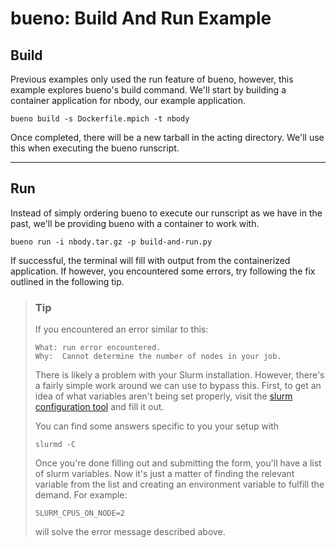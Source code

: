 # bueno: Build And Run Example

## Build
Previous examples only used the run feature of bueno, however, this example
explores bueno's build command. We'll start by building a container application
for nbody, our example application.
```
bueno build -s Dockerfile.mpich -t nbody
```
Once completed, there will be a new tarball in the acting directory. We'll use
this when executing the bueno runscript.

---

## Run
Instead of simply ordering bueno to execute our runscript as we have in the
past, we'll be providing bueno with a container to work with.
```
bueno run -i nbody.tar.gz -p build-and-run.py
```

If successful, the terminal will fill with output from the containerized
application. If however, you encountered some errors, try following the fix
outlined in the following tip.


> ### Tip
> If you encountered an error similar to this:
> ```
> What: run error encountered.
> Why:  Cannot determine the number of nodes in your job.
> ```
> There is likely a problem with your Slurm installation. However, there's a
> fairly simple work around we can use to bypass this. First, to get an idea of
> what variables aren't being set properly, visit the
> [slurm configuration tool](https://slurm.schedmd.com/configurator.html) and
> fill it out.
>
> You can find some answers specific to you your setup with
> ```shell
> slurmd -C
> ```
> Once you're done filling out and submitting the form, you'll have a list of
> slurm variables. Now it's just a matter of finding the relevant variable from
> the list and creating an environment variable to fulfill the demand. For
> example:
> ```
> SLURM_CPUS_ON_NODE=2
> ```
> will solve the error message described above.

